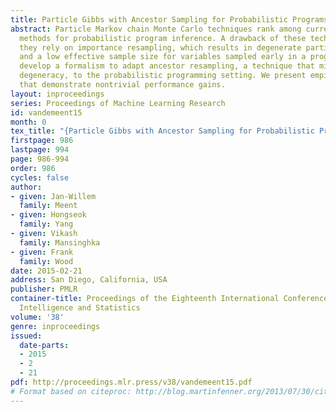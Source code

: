 ```yaml
---
title: Particle Gibbs with Ancestor Sampling for Probabilistic Programs
abstract: Particle Markov chain Monte Carlo techniques rank among current state-of-the-art
  methods for probabilistic program inference. A drawback of these techniques is that
  they rely on importance resampling, which results in degenerate particle trajectories
  and a low effective sample size for variables sampled early in a program. We here
  develop a formalism to adapt ancestor resampling, a technique that mitigates particle
  degeneracy, to the probabilistic programming setting. We present empirical results
  that demonstrate nontrivial performance gains.
layout: inproceedings
series: Proceedings of Machine Learning Research
id: vandemeent15
month: 0
tex_title: "{Particle Gibbs with Ancestor Sampling for Probabilistic Programs}"
firstpage: 986
lastpage: 994
page: 986-994
order: 986
cycles: false
author:
- given: Jan-Willem
  family: Meent
- given: Hongseok
  family: Yang
- given: Vikash
  family: Mansinghka
- given: Frank
  family: Wood
date: 2015-02-21
address: San Diego, California, USA
publisher: PMLR
container-title: Proceedings of the Eighteenth International Conference on Artificial
  Intelligence and Statistics
volume: '38'
genre: inproceedings
issued:
  date-parts:
  - 2015
  - 2
  - 21
pdf: http://proceedings.mlr.press/v38/vandemeent15.pdf
# Format based on citeproc: http://blog.martinfenner.org/2013/07/30/citeproc-yaml-for-bibliographies/
---
```

